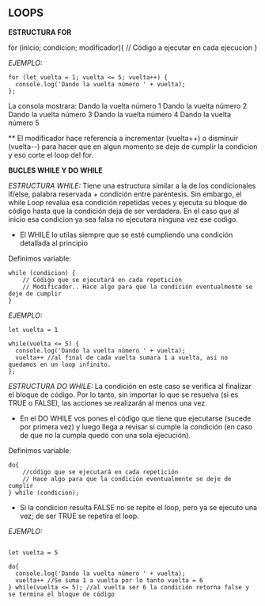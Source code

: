## LOOPS

**ESTRUCTURA FOR**

for (inicio; condicion; modificador){
    // Código a ejecutar en cada ejecucion
}

*EJEMPLO:*

```
for (let vuelta = 1; vuelta <= 5; vuelta++) {
  console.log('Dando la vuelta número ' + vuelta);
};
```

La consola mostrara:
Dando la vuelta número 1
Dando la vuelta número 2
Dando la vuelta número 3
Dando la vuelta número 4
Dando la vuelta número 5

** El modificador hace referencia a incrementar (vuelta++) o disminuir (vuelta--) para hacer que en algun momento se deje de cumplir la condicion y eso corte el loop del for.

**BUCLES WHILE Y DO WHILE**

*ESTRUCTURA WHILE:* Tiene una estructura similar a la de los condicionales if/else, palabra reservada + condición entre paréntesis. Sin embargo, el while Loop revalúa esa condición repetidas veces y ejecuta su bloque de código hasta que la condición deja de ser verdadera. En el caso que al inicio esa condicion ya sea falsa no ejecutara ninguna vez ese codigo.

* El WHILE lo utilas siempre que se esté cumpliendo una condición detallada al principio

Definimos variable:

```
while (condicion) {
    // Código que se ejecutará en cada repetición
    // Modificador.. Hace algo para que la condición eventualmente se deje de cumplir
}
```

*EJEMPLO:*

```
let vuelta = 1

while(vuelta <= 5) {
  console.log('Dando la vuelta número ' + vuelta);
  vuelta++ //al final de cada vuelta sumara 1 a vuelta, asi no quedamos en un loop infinito.
};
```

*ESTRUCTURA DO WHILE:* La condición en este caso se verifica al finalizar el bloque de código. Por lo tanto, sin importar lo que se resuelva (si es TRUE o FALSE), las acciones se realizarán al menos una vez.

* En el DO WHILE vos pones el código que tiene que ejecutarse (sucede por primera vez) y luego llega a revisar si cumple la condición (en caso de que no la cumpla quedó con una sola ejecución).

Definimos variable:

```
do{
    //código que se ejecutará en cada repetición
    // Hace algo para que la condición eventualmente se deje de cumplir
} while (condicion); 
```

* Si la condicion resulta FALSE no se repite el loop, pero ya se ejecuto una vez; de ser TRUE se repetira el loop.

*EJEMPLO:*

```

let vuelta = 5

do{
  console.log('Dando la vuelta número ' + vuelta);
  vuelta++ //Se suma 1 a vuelta por lo tanto vuelta = 6
} while(vuelta <= 5); //al vuelta ser 6 la condición retorna false y se termina el bloque de código

```
